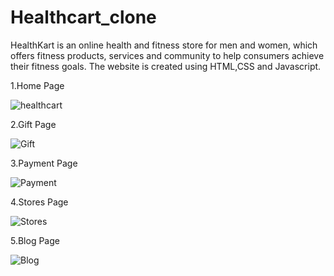 # Healthcart_clone
HealthKart is an online health and fitness store for men and women, which offers fitness products, services and community to help consumers achieve their fitness goals. The website is created using HTML,CSS and Javascript.

1.Home Page

![healthcart](https://user-images.githubusercontent.com/93377385/160082973-c90cb200-f3e0-43cb-9546-b9a67f9bbdda.png)

2.Gift Page

![Gift](https://user-images.githubusercontent.com/93377385/160084443-2f24e22a-b129-4c71-b750-f3a5c46a2c7e.png)

3.Payment Page

![Payment](https://user-images.githubusercontent.com/93377385/160084630-62ab311d-78d8-4234-b12d-6dea7f458c86.png)

4.Stores Page

![Stores](https://user-images.githubusercontent.com/93377385/160085092-bc0ad777-efa1-45aa-b967-d4cbcff1ba2b.png)

5.Blog Page

![Blog](https://user-images.githubusercontent.com/93377385/160085333-71fc8b18-012f-4259-b6b4-292cd9f4c7e8.png)




